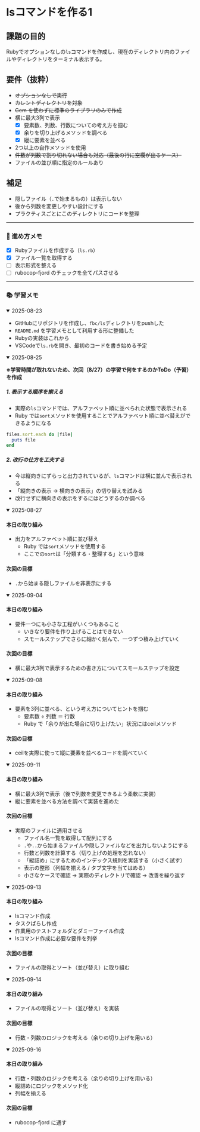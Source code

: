 # lsコマンドを作る1
## 課題の目的
Rubyでオプションなしの`ls`コマンドを作成し、現在のディレクトリ内のファイルやディレクトリをターミナル表示する。

## 要件（抜粋）
- ~~オプションなしで実行~~
- ~~カレントディレクトリを対象~~
- ~~Gem を使わずに標準のライブラリのみで作成~~
- 横に最大3列で表示
  - [x] 要素数、列数、行数についての考え方を掴む
  - [x] 余りを切り上げるメソッドを調べる
  - [x] 縦に要素を並べる
- 2つ以上の自作メソッドを使用
- ~~件数が列数で割り切れない場合も対応（最後の行に空欄が出るケース）~~
- ファイルの並び順に指定のルールあり

## 補足
- 隠しファイル（`.`で始まるもの）は表示しない
- 後から列数を変更しやすい設計にする
- プラクティスごとにこのディレクトリにコードを整理

---

### 📌 進め方メモ
- [x] Rubyファイルを作成する（`ls.rb`）
- [x] ファイル一覧を取得する
- [ ] 表示形式を整える
- [ ] rubocop-fjord のチェックを全てパスさせる

---

###  📚 学習メモ
<details open><summary>2025-08-23</summary>
  
- GitHubにリポジトリを作成し、`fbc/ls`ディレクトリをpushした
- `README.md` を学習メモとして利用する形に整備した
- Rubyの実装はこれから
- VSCodeで`ls.rb`を開き、最初のコードを書き始める予定
</details>

<details open><summary>2025-08-25</summary>

**※学習時間が取れないため、次回（8/27）の学習で何をするのかToDo（予習）を作成**
##### 1. 表示する順序を揃える
- 実際の`ls`コマンドでは、アルファベット順に並べられた状態で表示される
- Ruby では`sort`メソッドを使用することでアルファベット順に並べ替えができるようになる
```ruby
files.sort.each do |file|
  puts file
end
```

##### 2. 改行の仕方を工夫する
- 今は縦向きにずらっと出力されているが、`ls`コマンドは横に並んで表示される
- 「縦向きの表示 → 横向きの表示」の切り替えを試みる
- 改行せずに横向きの表示をするにはどうするのか調べる
</details>

<details open><summary>2025-08-27</summary>

#### 本日の取り組み
- 出力をアルファベット順に並び替え
  - Ruby では`sort`メソッドを使用する
  - ここでの`sort`は「分類する・整理する」という意味
#### 次回の目標
- `.`から始まる隠しファイルを非表示にする
</details>

<details open><summary>2025-09-04</summary>

#### 本日の取り組み
- 要件一つにも小さな工程がいくつもあること
  - いきなり要件を作り上げることはできない
  - スモールステップでさらに細かく刻んで、一つずつ積み上げていく
#### 次回の目標
  - 横に最大3列で表示するための書き方についてスモールステップを設定
</details>

<details open><summary>2025-09-08</summary>

#### 本日の取り組み
- 要素を3列に並べる、という考え方についてヒントを掴む
  - 要素数 ÷ 列数 ＝ 行数
  - Ruby で「余りが出た場合に切り上げたい」状況にはceilメソッド
#### 次回の目標
  - ceilを実際に使って縦に要素を並べるコードを調べていく
</details>

<details open><summary>2025-09-11</summary>

#### 本日の取り組み
- 横に最大3列で表示（後で列数を変更できるよう柔軟に実装）
- 縦に要素を並べる方法を調べて実装を進めた
#### 次回の目標
  - 実際のファイルに適用させる
    - ファイル名一覧を取得して配列にする
    - `.`や`..`から始まるファイルや隠しファイルなどを出力しないようにする
    - 行数と列数を計算する（切り上げの処理を忘れない）
    - 「縦詰め」にするためのインデックス規則を実装する（小さく試す）
    - 表示の整形（列幅を揃える / タブ文字を当てはめる）
    - 小さなケースで確認 → 実際のディレクトリで確認 → 改善を繰り返す
</details>

<details open><summary>2025-09-13</summary>
  
#### 本日の取り組み
- lsコマンド作成
- タスクばらし作成
- 作業用のテストフォルダとダミーファイル作成
- lsコマンド作成に必要な要件を列挙
#### 次回の目標
- ファイルの取得とソート（並び替え）に取り組む
</details>

<details open><summary>2025-09-14</summary>
  
#### 本日の取り組み
- ファイルの取得とソート（並び替え）を実装
#### 次回の目標
- 行数・列数のロジックを考える（余りの切り上げを用いる）
</details>

<details open><summary>2025-09-16</summary>
  
#### 本日の取り組み
- 行数・列数のロジックを考える（余りの切り上げを用いる）
- 縦詰めにロジックをメソッド化
- 列幅を揃える
#### 次回の目標
- rubocop-fjord に通す
</details>













